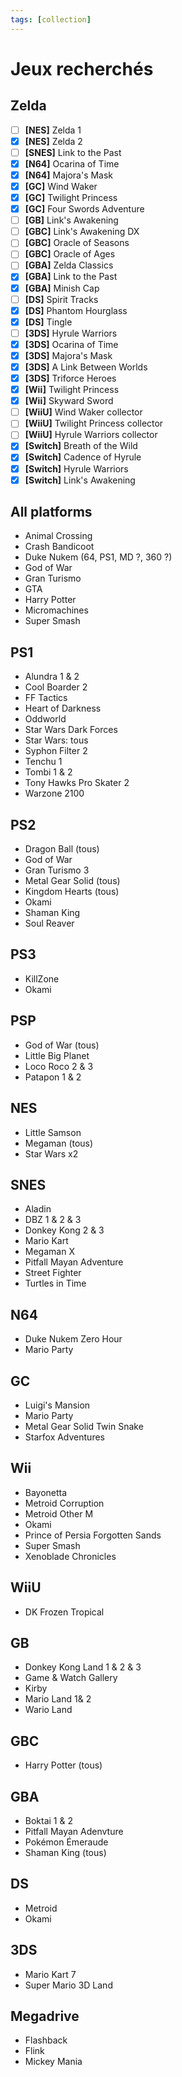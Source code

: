 ```yaml
---
tags: [collection]
---
```

# Jeux recherchés

## Zelda
- [ ] **[NES]** Zelda 1
- [x] **[NES]** Zelda 2
- [ ] **[SNES]** Link to the Past
- [x] **[N64]** Ocarina of Time
- [x] **[N64]** Majora's Mask
- [x] **[GC]** Wind Waker
- [x] **[GC]** Twilight Princess
- [x] **[GC]** Four Swords Adventure
- [ ] **[GB]** Link's Awakening
- [ ] **[GBC]** Link's Awakening DX
- [ ] **[GBC]** Oracle of Seasons
- [ ] **[GBC]** Oracle of Ages
- [ ] **[GBA]** Zelda Classics
- [x] **[GBA]** Link to the Past
- [x] **[GBA]** Minish Cap
- [ ] **[DS]** Spirit Tracks
- [x] **[DS]** Phantom Hourglass
- [x] **[DS]** Tingle
- [ ] **[3DS]** Hyrule Warriors
- [x] **[3DS]** Ocarina of Time
- [x] **[3DS]** Majora's Mask
- [x] **[3DS]** A Link Between Worlds
- [x] **[3DS]** Triforce Heroes
- [x] **[Wii]** Twilight Princess
- [x] **[Wii]** Skyward Sword
- [ ] **[WiiU]** Wind Waker collector
- [ ] **[WiiU]** Twilight Princess collector
- [ ] **[WiiU]** Hyrule Warriors collector
- [x] **[Switch]** Breath of the Wild
- [x] **[Switch]** Cadence of Hyrule
- [x] **[Switch]** Hyrule Warriors
- [x] **[Switch]** Link's Awakening

## All platforms
- Animal Crossing
- Crash Bandicoot
- Duke Nukem (64, PS1, MD ?, 360 ?)
- God of War
- Gran Turismo
- GTA
- Harry Potter
- Micromachines
- Super Smash

## PS1
- Alundra 1 & 2
- Cool Boarder 2
- FF Tactics
- Heart of Darkness
- Oddworld
- Star Wars Dark Forces
- Star Wars: tous
- Syphon Filter 2
- Tenchu 1
- Tombi 1 & 2
- Tony Hawks Pro Skater 2
- Warzone 2100

## PS2
- Dragon Ball (tous)
- God of War
- Gran Turismo 3
- Metal Gear Solid (tous)
- Kingdom Hearts (tous)
- Okami
- Shaman King
- Soul Reaver

## PS3
- KillZone
- Okami

## PSP
- God of War (tous)
- Little Big Planet
- Loco Roco 2 & 3
- Patapon 1 & 2

## NES
- Little Samson
- Megaman (tous)
- Star Wars x2

## SNES
- Aladin
- DBZ 1 & 2 & 3
- Donkey Kong 2 & 3
- Mario Kart
- Megaman X
- Pitfall Mayan Adventure
- Street Fighter
- Turtles in Time

## N64
- Duke Nukem Zero Hour
- Mario Party

## GC
- Luigi's Mansion
- Mario Party
- Metal Gear Solid Twin Snake
- Starfox Adventures

## Wii
- Bayonetta
- Metroid Corruption
- Metroid Other M
- Okami
- Prince of Persia Forgotten Sands
- Super Smash
- Xenoblade Chronicles

## WiiU
- DK Frozen Tropical

## GB
- Donkey Kong Land 1 & 2 & 3
- Game & Watch Gallery
- Kirby
- Mario Land  1& 2
- Wario Land

## GBC
- Harry Potter (tous)

## GBA
- Boktai 1 & 2
- Pitfall Mayan Adenvture
- Pokémon Émeraude
- Shaman King (tous)

## DS
- Metroid
- Okami

## 3DS
- Mario Kart 7
- Super Mario 3D Land

## Megadrive
- Flashback
- Flink
- Mickey Mania
